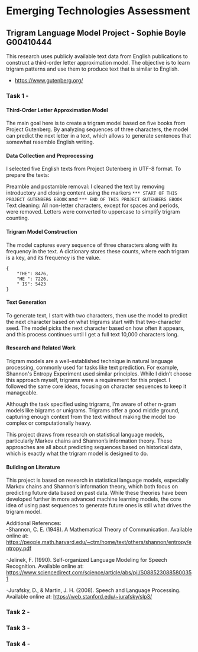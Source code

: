 # Emerging Technologies Assessment

## Trigram Language Model Project - Sophie Boyle G00410444

This research uses publicly available text data from English publications to construct a third-order letter approximation model. The objective is to learn trigram patterns and use them to produce text that is similar to English.
- https://www.gutenberg.org/

### Task 1 -

#### Third-Order Letter Approximation Model
The main goal here is to create a trigram model based on five books from Project Gutenberg. By analyzing sequences of three characters, the model can predict the next letter in a text, which allows to generate sentences that somewhat resemble English writing.

#### Data Collection and Preprocessing
I selected five English texts from Project Gutenberg in UTF-8 format. To prepare the texts:

Preamble and postamble removal: I cleaned the text by removing introductory and closing content using the markers `*** START OF THIS PROJECT GUTENBERG EBOOK` and `*** END OF THIS PROJECT GUTENBERG EBOOK`
Text cleaning: All non-letter characters, except for spaces and periods, were removed. Letters were converted to uppercase to simplify trigram counting.

#### Trigram Model Construction
The model captures every sequence of three characters along with its frequency in the text. A dictionary stores these counts, where each trigram is a key, and its frequency is the value.
```
{
    "THE": 8476,
    "HE ": 7226,
    " IS": 5423
}
```
#### Text Generation
To generate text, I start with two characters, then use the model to predict the next character based on what trigrams start with that two-character seed. The model picks the next character based on how often it appears, and this process continues until I get a full text 10,000 characters long.

#### Research and Related Work
Trigram models are a well-established technique in natural language processing, commonly used for tasks like text prediction. For example, Shannon's Entropy Experiment used similar principles. While I didn’t choose this approach myself, trigrams were a requirement for this project. I followed the same core ideas, focusing on character sequences to keep it manageable.

Although the task specified using trigrams, I’m aware of other n-gram models like bigrams or unigrams. Trigrams offer a good middle ground, capturing enough context from the text without making the model too complex or computationally heavy.

This project draws from research on statistical language models, particularly Markov chains and Shannon’s information theory. These approaches are all about predicting sequences based on historical data, which is exactly what the trigram model is designed to do.

#### Building on Literature
This project is based on research in statistical language models, especially Markov chains and Shannon’s information theory, which both focus on predicting future data based on past data. While these theories have been developed further in more advanced machine learning models, the core idea of using past sequences to generate future ones is still what drives the trigram model.

Additional References:<br>
-Shannon, C. E. (1948). A Mathematical Theory of Communication.
Available online at: https://people.math.harvard.edu/~ctm/home/text/others/shannon/entropy/entropy.pdf

-Jelinek, F. (1990). Self-organized Language Modeling for Speech Recognition.
Available online at: https://www.sciencedirect.com/science/article/abs/pii/S0885230885800351

-Jurafsky, D., & Martin, J. H. (2008). Speech and Language Processing.
Available online at: https://web.stanford.edu/~jurafsky/slp3/

### Task 2 -

### Task 3 -

### Task 4 - 
